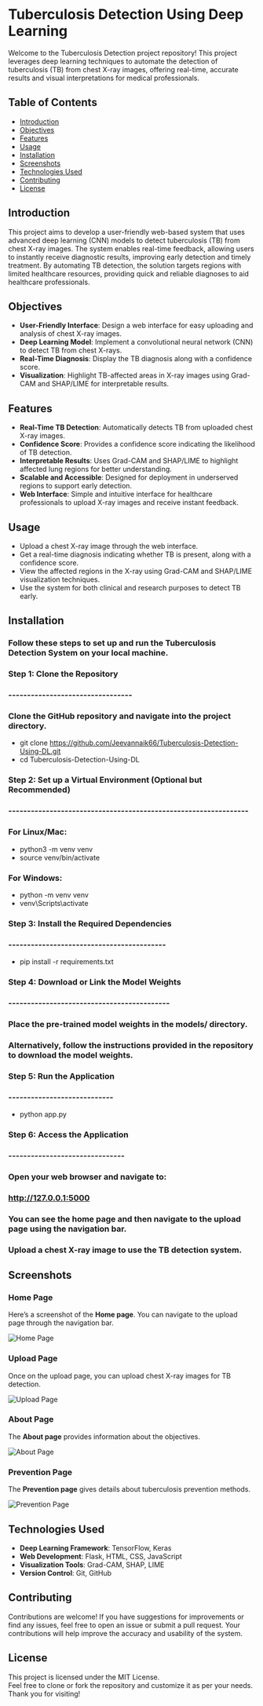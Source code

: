 # Tuberculosis Detection Using Deep Learning

Welcome to the Tuberculosis Detection project repository! This project leverages deep learning techniques to automate the detection of tuberculosis (TB) from chest X-ray images, offering real-time, accurate results and visual interpretations for medical professionals.

## Table of Contents

- [Introduction](#introduction)
- [Objectives](#objectives)
- [Features](#features)
- [Usage](#usage)
- [Installation](#installation)
- [Screenshots](#screenshots)
- [Technologies Used](#technologies-used)
- [Contributing](#contributing)
- [License](#license)

## Introduction

This project aims to develop a user-friendly web-based system that uses advanced deep learning (CNN) models to detect tuberculosis (TB) from chest X-ray images. The system enables real-time feedback, allowing users to instantly receive diagnostic results, improving early detection and timely treatment. By automating TB detection, the solution targets regions with limited healthcare resources, providing quick and reliable diagnoses to aid healthcare professionals.

## Objectives

- **User-Friendly Interface**: Design a web interface for easy uploading and analysis of chest X-ray images.
- **Deep Learning Model**: Implement a convolutional neural network (CNN) to detect TB from chest X-rays.
- **Real-Time Diagnosis**: Display the TB diagnosis along with a confidence score.
- **Visualization**: Highlight TB-affected areas in X-ray images using Grad-CAM and SHAP/LIME for interpretable results.

## Features

- **Real-Time TB Detection**: Automatically detects TB from uploaded chest X-ray images.
- **Confidence Score**: Provides a confidence score indicating the likelihood of TB detection.
- **Interpretable Results**: Uses Grad-CAM and SHAP/LIME to highlight affected lung regions for better understanding.
- **Scalable and Accessible**: Designed for deployment in underserved regions to support early detection.
- **Web Interface**: Simple and intuitive interface for healthcare professionals to upload X-ray images and receive instant feedback.

## Usage

- Upload a chest X-ray image through the web interface.
- Get a real-time diagnosis indicating whether TB is present, along with a confidence score.
- View the affected regions in the X-ray using Grad-CAM and SHAP/LIME visualization techniques.
- Use the system for both clinical and research purposes to detect TB early.

## Installation

### Follow these steps to set up and run the Tuberculosis Detection System on your local machine.

### Step 1: Clone the Repository
### ---------------------------------
### Clone the GitHub repository and navigate into the project directory.
- git clone https://github.com/Jeevannaik66/Tuberculosis-Detection-Using-DL.git
- cd Tuberculosis-Detection-Using-DL

### Step 2: Set up a Virtual Environment (Optional but Recommended)
### ----------------------------------------------------------------
### For Linux/Mac:
- python3 -m venv venv
- source venv/bin/activate

### For Windows:
- python -m venv venv
- venv\Scripts\activate

### Step 3: Install the Required Dependencies
### ------------------------------------------
- pip install -r requirements.txt

### Step 4: Download or Link the Model Weights
### -------------------------------------------
### Place the pre-trained model weights in the models/ directory.
### Alternatively, follow the instructions provided in the repository to download the model weights.

### Step 5: Run the Application
### ----------------------------
- python app.py

### Step 6: Access the Application
### -------------------------------
### Open your web browser and navigate to:
### http://127.0.0.1:5000
### You can see the home page and then navigate to the upload page using the navigation bar. 
### Upload a chest X-ray image to use the TB detection system.


## Screenshots

### Home Page
Here’s a screenshot of the **Home page**. You can navigate to the upload page through the navigation bar.

![Home Page](https://github.com/user-attachments/assets/89937b69-6fe3-402a-a131-c93d70c7e50b)




### Upload Page
Once on the upload page, you can upload chest X-ray images for TB detection.

![Upload Page](https://github.com/user-attachments/assets/6119a142-10b7-4703-841d-68d1e3bea88f)




### About Page
The **About page** provides information about the objectives.

![About Page](https://github.com/user-attachments/assets/c7ccfe4d-8db7-412d-8af6-100f282d2d80)




### Prevention Page
The **Prevention page** gives details about tuberculosis prevention methods.

![Prevention Page](https://github.com/user-attachments/assets/856f6f93-b065-47ad-955b-b873ef929ef4)




## Technologies Used

- **Deep Learning Framework**: TensorFlow, Keras
- **Web Development**: Flask, HTML, CSS, JavaScript
- **Visualization Tools**: Grad-CAM, SHAP, LIME
- **Version Control**: Git, GitHub

## Contributing

Contributions are welcome! If you have suggestions for improvements or find any issues, feel free to open an issue or submit a pull request. Your contributions will help improve the accuracy and usability of the system.

## License

This project is licensed under the MIT License.  
Feel free to clone or fork the repository and customize it as per your needs. Thank you for visiting!
